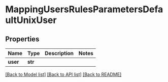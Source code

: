 # MappingUsersRulesParametersDefaultUnixUser

## Properties
Name | Type | Description | Notes
------------ | ------------- | ------------- | -------------
**user** | **str** |  | 

[[Back to Model list]](../README.md#documentation-for-models) [[Back to API list]](../README.md#documentation-for-api-endpoints) [[Back to README]](../README.md)


